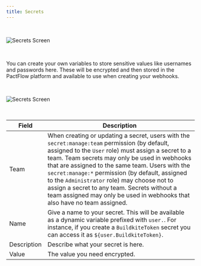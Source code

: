 ```yaml
---
title: Secrets
---
```


&nbsp;

![Secrets Screen](/ui/secrets.png)

&nbsp;

You can create your own variables to store sensitive values like usernames and passwords here. These will be encrypted and then stored in the PactFlow platform and available to use when creating your webhooks.

&nbsp;

![Secrets Screen](/ui/secrets-form.png)

&nbsp;

| Field | Description |
| ---------- | ----------- |
| Team | When creating or updating a secret, users with the `secret:manage:team` permission (by default, assigned to the `User` role) must assign a secret to a team. Team secrets may only be used in webhooks that are assigned to the same team. Users with the `secret:manage:*` permission (by default, assigned to the `Administrator` role) may choose not to assign a secret to any team. Secrets without a team assigned may only be used in webhooks that also have no team assigned. |
| Name | Give a name to your secret. This will be available as a dynamic variable prefixed with `user.`. For instance, if you create a `BuildkiteToken` secret you can access it as `${user.BuildkiteToken}`. |
| Description | Describe what your secret is here. |
| Value | The value you need encrypted. |